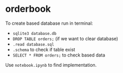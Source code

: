 # orderbook
To create based database run in terminal:
* `sqlite3 database.db`
* `DROP TABLE orders;` (if we want to clear database)
* `.read database.sql`
* `.schema` to check if table exist
* `SELECT * FROM orders;` to check based data


Use `notebook.ipynb` to find implementation.
